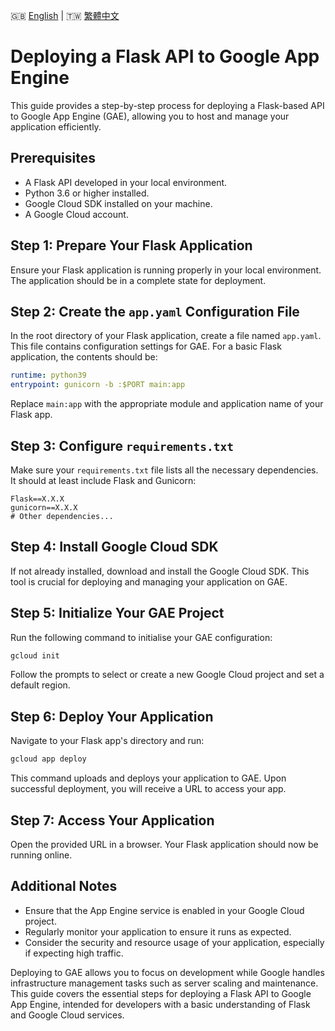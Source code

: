 🇬🇧 [English](./Flask_GAE_Deployment_Guide.md) | 🇹🇼 [繁體中文](./Flask_GAE_Deployment_Guide-zh.tw.md)

# Deploying a Flask API to Google App Engine

This guide provides a step-by-step process for deploying a Flask-based API to Google App Engine (GAE), allowing you to host and manage your application efficiently.

## Prerequisites

- A Flask API developed in your local environment.
- Python 3.6 or higher installed.
- Google Cloud SDK installed on your machine.
- A Google Cloud account.

## Step 1: Prepare Your Flask Application

Ensure your Flask application is running properly in your local environment. The application should be in a complete state for deployment.

## Step 2: Create the `app.yaml` Configuration File

In the root directory of your Flask application, create a file named `app.yaml`. This file contains configuration settings for GAE. For a basic Flask application, the contents should be:

```yaml
runtime: python39
entrypoint: gunicorn -b :$PORT main:app
```

Replace `main:app` with the appropriate module and application name of your Flask app.

## Step 3: Configure `requirements.txt`

Make sure your `requirements.txt` file lists all the necessary dependencies. It should at least include Flask and Gunicorn:

```
Flask==X.X.X
gunicorn==X.X.X
# Other dependencies...
```

## Step 4: Install Google Cloud SDK

If not already installed, download and install the Google Cloud SDK. This tool is crucial for deploying and managing your application on GAE.

## Step 5: Initialize Your GAE Project

Run the following command to initialise your GAE configuration:

```bash
gcloud init
```

Follow the prompts to select or create a new Google Cloud project and set a default region.

## Step 6: Deploy Your Application

Navigate to your Flask app's directory and run:

```bash
gcloud app deploy
```

This command uploads and deploys your application to GAE. Upon successful deployment, you will receive a URL to access your app.

## Step 7: Access Your Application

Open the provided URL in a browser. Your Flask application should now be running online.

## Additional Notes

- Ensure that the App Engine service is enabled in your Google Cloud project.
- Regularly monitor your application to ensure it runs as expected.
- Consider the security and resource usage of your application, especially if expecting high traffic.

Deploying to GAE allows you to focus on development while Google handles infrastructure management tasks such as server scaling and maintenance.
This guide covers the essential steps for deploying a Flask API to Google App Engine, intended for developers with a basic understanding of Flask and Google Cloud services.